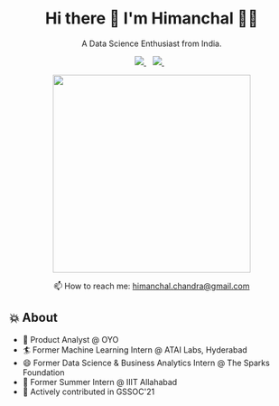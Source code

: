 <h1 align='center'>
  Hi there 👋 I'm Himanchal 👨‍💻
</h1>

<p align='center'>
  A Data Science Enthusiast from India.
</p>



<p align='center'>
  
  <a href="https://www.linkedin.com/in/himanchalchandra/">
    <img src="https://img.shields.io/badge/linkedin-%230077B5.svg?&style=for-the-badge&logo=linkedin&logoColor=white" />
  </a>&nbsp;&nbsp;
  <a href="mailto:himanchal.chandra@gmail.com">
    <img src="https://img.shields.io/badge/Gmail-D14836?style=for-the-badge&logo=gmail&logoColor=white" />        
  </a>&nbsp;&nbsp;
  
</p>

<p align='center'>
  <a href="#"><img src="https://github-readme-stats.vercel.app/api?username=HimanchalChandra&show_icons=true&count_private=true&theme=nightowl" width="350"></a>
</p>

<!-- <details align='center'>
  <summary>:zap: My workspace specs</summary>
</details>-->

<p align='center'>
  📫 How to reach me: <a href='mailto:himanchal.chandra@gmail.com'>himanchal.chandra@gmail.com</a>
</p>

## 💥 About
- 🤠 Product Analyst @ OYO
- 🏄‍ Former Machine Learning Intern @ ATAI Labs, Hyderabad
- 😄  Former Data Science & Business Analytics Intern @ The Sparks Foundation
- 🔭  Former Summer Intern @ IIIT Allahabad
- 🌱 Actively contributed in GSSOC'21
